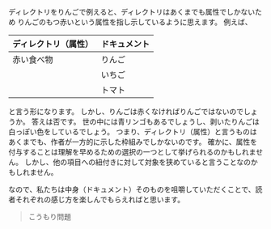 ディレクトリをりんごで例えると、ディレクトリはあくまでも属性でしかないため
りんごのもつ赤いという属性を指し示しているように思えます。
例えば、

|ディレクトリ（属性）|ドキュメント|
|---|---|
|赤い食べ物|りんご|
||いちご|
||トマト|

と言う形になります。
しかし、りんごは赤くなければりんごではないのでしょうか。
答えは否です。
世の中には青リンゴもあるでしょうし、剥いたりんごは白っぽい色をしているでしょう。
つまり、ディレクトリ（属性）と言うものはあくまでも、作者が一方的に示した枠組みでしかないのです。
確かに、属性を付与することは理解を早めるための選択の一つとして挙げられるのかもしれません。
しかし、他の項目への紐付きに対して対象を狭めていると言うことなのかもしれません。

なので、私たちは中身（ドキュメント）そのものを咀嚼していただくことで、読者それぞれの感じ方を楽しんでもらえればと思います。

> こうもり問題